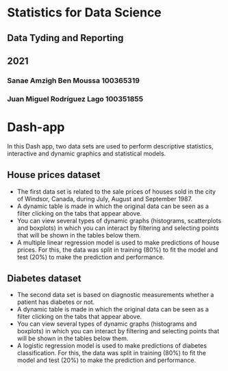 # Statistics for Data Science 
## Data Tyding and Reporting 
## 2021
### Sanae Amzigh Ben Moussa 100365319
### Juan Miguel Rodríguez Lago 100351855




# Dash-app

In this Dash app, two data sets are used to perform descriptive statistics, interactive and dynamic graphics and statistical models.

## House prices dataset
- The first data set is related to the sale prices of houses sold in the city of Windsor, Canada, during July, August and September 1987.
- A dynamic table is made in which the original data can be seen as a filter clicking on the tabs that appear above. 
- You can view several types of dynamic graphs (histograms, scatterplots and boxplots) in which you can interact by filtering and selecting points that will be shown in the tables below them.
- A multiple linear regression model is used to make predictions of house prices. For this, the data was split in training (80%) to fit the model and test (20%) to make the prediction and performance.


## Diabetes dataset

- The second data set is based on diagnostic measurements whether a patient has diabetes or not.
- A dynamic table is made in which the original data can be seen as a filter clicking on the tabs that appear above. 
- You can view several types of dynamic graphs (histograms and boxplots) in which you can interact by filtering and selecting points that will be shown in the tables below them.
- A logistic regression model is used to make predictions of diabetes classification. For this, the data was split in training (80%) to fit the model and test (20%) to make the prediction and performance.
